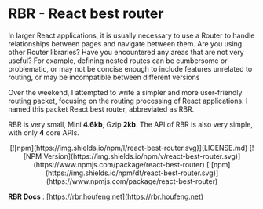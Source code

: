 # RBR - React best router

In larger React applications, it is usually necessary to use a Router to handle relationships between pages and navigate between them. Are you using other Router libraries? Have you encountered any areas that are not very useful? For example, defining nested routes can be cumbersome or problematic, or may not be concise enough to include features unrelated to routing, or may be incompatible between different versions

Over the weekend, I attempted to write a simpler and more user-friendly routing packet, focusing on the routing processing of React applications. I named this packet React best router, abbreviated as RBR.

RBR is very small, Mini **4.6kb**, Gzip **2kb**.
The API of RBR is also very simple, with only **4** core APIs.

<div align="center">
[![npm](https://img.shields.io/npm/l/react-best-router.svg)](LICENSE.md)
[![NPM Version](https://img.shields.io/npm/v/react-best-router.svg)](https://www.npmjs.com/package/react-best-router)
[![npm](https://img.shields.io/npm/dt/react-best-router.svg)](https://www.npmjs.com/package/react-best-router)
<!-- [![Coverage Status](https://coveralls.io/repos/github/houfeng/react-best-router/badge.svg?branch=master)](https://coveralls.io/github/houfeng/react-best-router?branch=master) -->
<!-- [![Build Status](https://www.travis-ci.org/houfeng/react-best-router.svg?branch=master)](https://www.travis-ci.org/houfeng/react-best-router) -->
</div>

**RBR Docs** : [https://rbr.houfeng.net](https://rbr.houfeng.net)